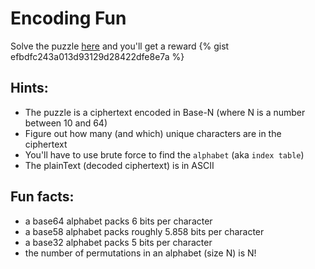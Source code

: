 # Encoding Fun

Solve the puzzle [here](encoded.txt) and you'll get a reward
{% gist efbdfc243a013d93129d28422dfe8e7a %}

## Hints:
* The puzzle is a ciphertext encoded in Base-N (where N is a number between 10 and 64)
* Figure out how many (and which) unique characters are in the ciphertext
* You'll have to use brute force to find the `alphabet` (aka `index table`)
* The plainText (decoded ciphertext) is in ASCII

## Fun facts:
* a base64 alphabet packs 6 bits per character
* a base58 alphabet packs roughly 5.858 bits per character
* a base32 alphabet packs 5 bits per character
* the number of permutations in an alphabet (size N) is N! 

